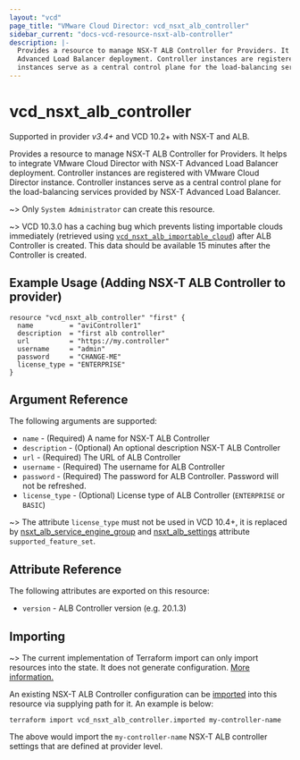 ```yaml
---
layout: "vcd"
page_title: "VMware Cloud Director: vcd_nsxt_alb_controller"
sidebar_current: "docs-vcd-resource-nsxt-alb-controller"
description: |-
  Provides a resource to manage NSX-T ALB Controller for Providers. It helps to integrate VMware Cloud Director with NSX-T
  Advanced Load Balancer deployment. Controller instances are registered with VMware Cloud Director instance. Controller
  instances serve as a central control plane for the load-balancing services provided by NSX-T Advanced Load Balancer.
---
```


# vcd\_nsxt\_alb\_controller

Supported in provider *v3.4+* and VCD 10.2+ with NSX-T and ALB.

Provides a resource to manage NSX-T ALB Controller for Providers. It helps to integrate VMware Cloud Director with NSX-T
Advanced Load Balancer deployment. Controller instances are registered with VMware Cloud Director instance. Controller
instances serve as a central control plane for the load-balancing services provided by NSX-T Advanced Load Balancer.

~> Only `System Administrator` can create this resource.

~> VCD 10.3.0 has a caching bug which prevents listing importable clouds immediately (retrieved using
[`vcd_nsxt_alb_importable_cloud`](/providers/vmware/vcd/latest/docs/data-sources/nsxt_alb_importable_cloud)) after ALB
Controller is created. This data should be available 15 minutes after the Controller is created.

## Example Usage (Adding NSX-T ALB Controller to provider)

```hcl
resource "vcd_nsxt_alb_controller" "first" {
  name         = "aviController1"
  description  = "first alb controller"
  url          = "https://my.controller"
  username     = "admin"
  password     = "CHANGE-ME"
  license_type = "ENTERPRISE"
}
```

## Argument Reference

The following arguments are supported:

* `name` - (Required) A name for NSX-T ALB Controller
* `description` - (Optional) An optional description NSX-T ALB Controller
* `url` - (Required) The URL of ALB Controller
* `username` - (Required) The username for ALB Controller
* `password` - (Required) The password for ALB Controller. Password will not be refreshed.
* `license_type` - (Optional) License type of ALB Controller (`ENTERPRISE` or `BASIC`)

~> The attribute `license_type` must not be used in VCD 10.4+, it is replaced by [nsxt_alb_service_engine_group](/providers/vmware/vcd/latest/docs/resources/nsxt_alb_service_engine_group) and [nsxt_alb_settings](/providers/vmware/vcd/latest/docs/resources/nsxt_alb_settings) attribute `supported_feature_set`.

## Attribute Reference

The following attributes are exported on this resource:

* `version` - ALB Controller version (e.g. 20.1.3)


## Importing

~> The current implementation of Terraform import can only import resources into the state.
It does not generate configuration. [More information.](https://www.terraform.io/docs/import/)

An existing NSX-T ALB Controller configuration can be [imported][docs-import] into this resource
via supplying path for it. An example is below:

[docs-import]: https://www.terraform.io/docs/import/

```
terraform import vcd_nsxt_alb_controller.imported my-controller-name
```

The above would import the `my-controller-name` NSX-T ALB controller settings that are defined at provider level.